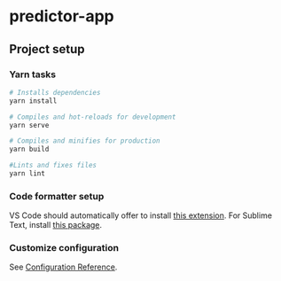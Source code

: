 # predictor-app

## Project setup

### Yarn tasks

```sh
# Installs dependencies
yarn install

# Compiles and hot-reloads for development
yarn serve

# Compiles and minifies for production
yarn build

#Lints and fixes files
yarn lint
```

### Code formatter setup

VS Code should automatically offer to install [this extension](https://marketplace.visualstudio.com/items?itemName=esbenp.prettier-vscode).
For Sublime Text, install [this package](https://github.com/jonlabelle/SublimeJsPrettier).

### Customize configuration
See [Configuration Reference](https://cli.vuejs.org/config/).
